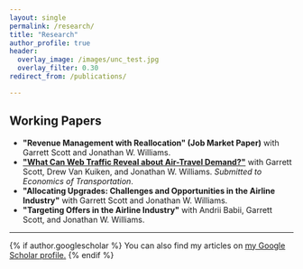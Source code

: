 ```yaml
---
layout: single
permalink: /research/
title: "Research"
author_profile: true
header:
  overlay_image: /images/unc_test.jpg
  overlay_filter: 0.30
redirect_from: /publications/

---
```


## Working Papers

- **"Revenue Management with Reallocation" (Job Market Paper)** with Garrett Scott and Jonathan W. Williams.
- [**"What Can Web Traffic Reveal about Air-Travel Demand?"**](http://alexmarsh.io/files/MarshScottVanKuikenWilliams2024.pdf) with Garrett Scott, Drew Van Kuiken, and Jonathan W. Williams. *Submitted to Economics of Transportation*.
- **"Allocating Upgrades: Challenges and Opportunities in the Airline Industry"** with Garrett Scott and Jonathan W. Williams.
- **"Targeting Offers in the Airline Industry"** with Andrii Babii, Garrett Scott, and Jonathan W. Williams.


---

{% if author.googlescholar %}
  You can also find my articles on <u><a href="{{author.googlescholar}}">my Google Scholar profile</a>.</u>
{% endif %}

